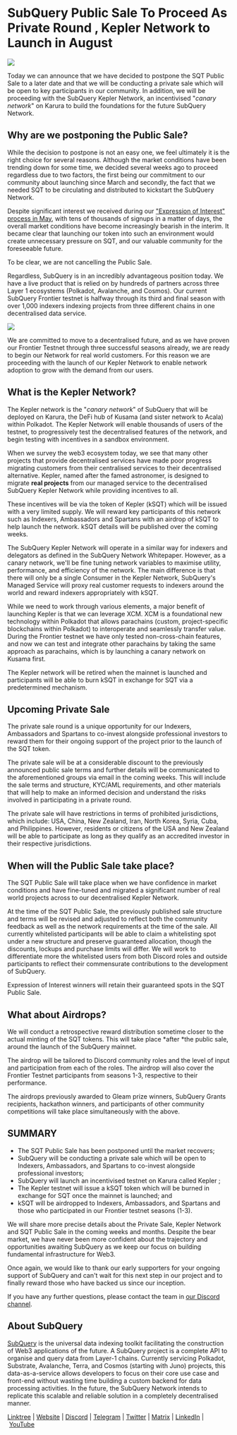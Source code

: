 # SubQuery Public Sale To Proceed As Private Round , Kepler Network to Launch in August

![](https://miro.medium.com/max/1400/1*m7ERNESuK0G3vkqRoBAiow.png)

Today we can announce that we have decided to postpone the SQT Public Sale to a later date and that we will be conducting a private sale which will be open to key participants in our community. In addition, we will be proceeding with the SubQuery Kepler Network, an incentivised "_canary network_" on Karura to build the foundations for the future SubQuery Network.

## Why are we postponing the Public Sale?

While the decision to postpone is not an easy one, we feel ultimately it is the right choice for several reasons. Although the market conditions have been trending down for some time, we decided several weeks ago to proceed regardless due to two factors, the first being our commitment to our community about launching since March and secondly, the fact that we needed SQT to be circulating and distributed to kickstart the SubQuery Network.

Despite significant interest we received during our ["Expression of Interest" process in May](./20220516-public-sale-eoi.md), with tens of thousands of signups in a matter of days, the overall market conditions have become increasingly bearish in the interim. It became clear that launching our token into such an environment would create unnecessary pressure on SQT, and our valuable community for the foreseeable future.

To be clear, we are not cancelling the Public Sale.

Regardless, SubQuery is in an incredibly advantageous position today. We have a live product that is relied on by hundreds of partners across three Layer 1 ecosystems (Polkadot, Avalanche, and Cosmos). Our current SubQuery Frontier testnet is halfway through its third and final season with over 1,000 indexers indexing projects from three different chains in one decentralised data service.

![](https://miro.medium.com/max/1400/0*TTAHeaI8jGK8AaCm)

We are committed to move to a decentralised future, and as we have proven our Frontier Testnet through three successful seasons already, we are ready to begin our Network for real world customers. For this reason we are proceeding with the launch of our Kepler Network to enable network adoption to grow with the demand from our users.

## What is the Kepler Network?

The Kepler network is the "_canary network_" of SubQuery that will be deployed on Karura, the DeFi hub of Kusama (and sister network to Acala) within Polkadot. The Kepler Network will enable thousands of users of the testnet, to progressively test the decentralised features of the network, and begin testing with incentives in a sandbox environment.

When we survey the web3 ecosystem today, we see that many other projects that provide decentralised services have made poor progress migrating customers from their centralised services to their decentralised alternative. Kepler, named after the famed astronomer, is designed to migrate **real projects** from our managed service to the decentralised SubQuery Kepler Network while providing incentives to all.

These incentives will be via the token of Kepler (kSQT) which will be issued with a very limited supply. We will reward key participants of this network such as Indexers, Ambassadors and Spartans with an airdrop of kSQT to help launch the network. kSQT details will be published over the coming weeks.

The SubQuery Kepler Network will operate in a similar way for indexers and delegators as defined in the SubQuery Network Whitepaper. However, as a canary network, we'll be fine tuning network variables to maximise utility, performance, and efficiency of the network. The main difference is that there will only be a single Consumer in the Kepler Network, SubQuery's Managed Service will proxy real customer requests to indexers around the world and reward indexers appropriately with kSQT.

While we need to work through various elements, a major benefit of launching Kepler is that we can leverage XCM. XCM is a foundational new technology within Polkadot that allows parachains (custom, project-specific blockchains within Polkadot) to interoperate and seamlessly transfer value. During the Frontier testnet we have only tested non-cross-chain features, and now we can test and integrate other parachains by taking the same approach as parachains, which is by launching a canary network on Kusama first.

The Kepler network will be retired when the mainnet is launched and participants will be able to burn kSQT in exchange for SQT via a predetermined mechanism.

## Upcoming Private Sale

The private sale round is a unique opportunity for our Indexers, Ambassadors and Spartans to co-invest alongside professional investors to reward them for their ongoing support of the project prior to the launch of the SQT token.

The private sale will be at a considerable discount to the previously announced public sale terms and further details will be communicated to the aforementioned groups via email in the coming weeks. This will include the sale terms and structure, KYC/AML requirements, and other materials that will help to make an informed decision and understand the risks involved in participating in a private round.

The private sale will have restrictions in terms of prohibited jurisdictions, which include: USA, China, New Zealand, Iran, North Korea, Syria, Cuba, and Philippines. However, residents or citizens of the USA and New Zealand will be able to participate as long as they qualify as an accredited investor in their respective jurisdictions.

## When will the Public Sale take place?

The SQT Public Sale will take place when we have confidence in market conditions and have fine-tuned and migrated a significant number of real world projects across to our decentralised Kepler Network.

At the time of the SQT Public Sale, the previously published sale structure and terms will be revised and adjusted to reflect both the community feedback as well as the network requirements at the time of the sale. All currently whitelisted participants will be able to claim a whitelisting spot under a new structure and preserve guaranteed allocation, though the discounts, lockups and purchase limits will differ. We will work to differentiate more the whitelisted users from both Discord roles and outside participants to reflect their commensurate contributions to the development of SubQuery.

Expression of Interest winners will retain their guaranteed spots in the SQT Public Sale.

## What about Airdrops?

We will conduct a retrospective reward distribution sometime closer to the actual minting of the SQT tokens. This will take place *after *the public sale, around the launch of the SubQuery mainnet.

The airdrop will be tailored to Discord community roles and the level of input and participation from each of the roles. The airdrop will also cover the Frontier Testnet participants from seasons 1-3, respective to their performance.

The airdrops previously awarded to Gleam prize winners, SubQuery Grants recipients, hackathon winners, and participants of other community competitions will take place simultaneously with the above.

## SUMMARY

- The SQT Public Sale has been postponed until the market recovers;
- SubQuery will be conducting a private sale which will be open to Indexers, Ambassadors, and Spartans to co-invest alongside professional investors;
- SubQuery will launch an incentivised testnet on Karura called Kepler ;
- The Kepler testnet will issue a kSQT token which will be burned in exchange for SQT once the mainnet is launched; and
- kSQT will be airdropped to Indexers, Ambassadors, and Spartans and those who participated in our Frontier testnet seasons (1-3).

We will share more precise details about the Private Sale, Kepler Network and SQT Public Sale in the coming weeks and months. Despite the bear market, we have never been more confident about the trajectory and opportunities awaiting SubQuery as we keep our focus on building fundamental infrastructure for Web3.

Once again, we would like to thank our early supporters for your ongoing support of SubQuery and can't wait for this next step in our project and to finally reward those who have backed us since our inception.

If you have any further questions, please contact the team in [our Discord channel](https://discord.com/channels/subquery).

## About SubQuery

[SubQuery](https://subquery.network/) is the universal data indexing toolkit facilitating the construction of Web3 applications of the future. A SubQuery project is a complete API to organise and query data from Layer-1 chains. Currently servicing Polkadot, Substrate, Avalanche, Terra, and Cosmos (starting with Juno) projects, this data-as-a-service allows developers to focus on their core use case and front-end without wasting time building a custom backend for data processing activities. In the future, the SubQuery Network intends to replicate this scalable and reliable solution in a completely decentralised manner.

​​[Linktree](https://linktr.ee/subquerynetwork) | [Website](https://subquery.network/) | [Discord](https://discord.com/invite/78zg8aBSMG) | [Telegram](https://t.me/subquerynetwork) | [Twitter](https://twitter.com/subquerynetwork) | [Matrix](https://matrix.to/#/#subquery:matrix.org) | [LinkedIn](https://www.linkedin.com/company/subquery) | [YouTube](https://www.youtube.com/channel/UCi1a6NUUjegcLHDFLr7CqLw)
